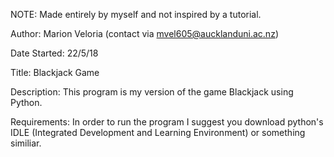 NOTE: Made entirely by myself and not inspired by a tutorial.

Author: Marion Veloria (contact via mvel605@aucklanduni.ac.nz)

Date Started: 22/5/18

Title: Blackjack Game

Description: This program is my version of the game Blackjack using Python.

Requirements: In order to run the program I suggest you download python's IDLE (Integrated Development and Learning Environment) or something similiar.
